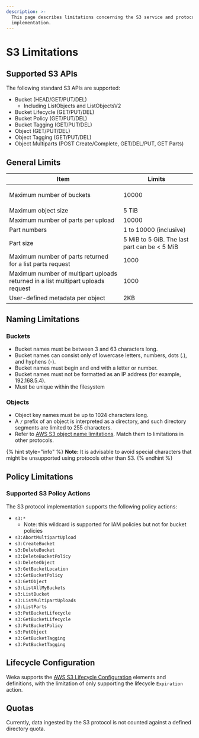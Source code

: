 ```yaml
---
description: >-
  This page describes limitations concerning the S3 service and protocol
  implementation.
---
```


# S3 Limitations

## Supported S3 APIs

The following standard S3 APIs are supported:

* Bucket (HEAD/GET/PUT/DEL)
  * Including ListObjects and ListObjectsV2
* Bucket Lifecycle (GET/PUT/DEL)
* Bucket Policy (GET/PUT/DEL)
* Bucket Tagging (GET/PUT/DEL)
* Object (GET/PUT/DEL)
* Object Tagging (GET/PUT/DEL)
* Object Multiparts (POST Create/Complete, GET/DEL/PUT, GET Parts)

## General Limits

| **Item**                                                                         | **Limits**                                   |
| -------------------------------------------------------------------------------- | -------------------------------------------- |
| <p></p><p>Maximum number of buckets</p>                                          | <p></p><p>10000</p>                          |
| Maximum object size                                                              | 5 TiB                                        |
| Maximum number of parts per upload                                               | 10000                                        |
| Part numbers                                                                     | 1 to 10000 (inclusive)                       |
| Part size                                                                        | 5 MiB to 5 GiB. The last part can be < 5 MiB |
| Maximum number of parts returned for a list parts request                        | 1000                                         |
| Maximum number of multipart uploads returned in a list multipart uploads request | 1000                                         |
| User-defined metadata per object                                                 | 2KB                                          |

## Naming Limitations

### Buckets

* Bucket names must be between 3 and 63 characters long.
* Bucket names can consist only of lowercase letters, numbers, dots (.), and hyphens (-).
* Bucket names must begin and end with a letter or number.
* Bucket names must not be formatted as an IP address (for example, 192.168.5.4).
* Must be unique within the filesystem

### Objects

* Object key names must be up to 1024 characters long.
* A `/` prefix of an object is interpreted as a directory, and such directory segments are limited to 255 characters.
* Refer to [AWS S3 object name limitations](https://docs.aws.amazon.com/AmazonS3/latest/userguide/object-keys.html). Match them to limitations in other protocols.

{% hint style="info" %}
**Note:** It is advisable to avoid special characters that might be unsupported using protocols other than S3.&#x20;
{% endhint %}

## Policy Limitations

### Supported S3 Policy Actions

The S3 protocol implementation supports the following policy actions:

* `s3:*`
  * Note: this wildcard is supported for IAM policies but not for bucket policies
* `s3:AbortMultipartUpload`
* `s3:CreateBucket`
* `s3:DeleteBucket`
* `s3:DeleteBucketPolicy`
* `s3:DeleteObject`
* `s3:GetBucketLocation`
* `s3:GetBucketPolicy`
* `s3:GetObject`
* `s3:ListAllMyBuckets`
* `s3:ListBucket`
* `s3:ListMultipartUploads`
* `s3:ListParts`
* `s3:PutBucketLifecycle`
* `s3:GetBucketLifecycle`
* `s3:PutBucketPolicy`
* `s3:PutObject`
* `s3:GetBucketTagging`
* `s3:PutBucketTagging`

## Lifecycle Configuration

Weka supports the [AWS S3 Lifecycle Configuration](https://docs.aws.amazon.com/AmazonS3/latest/userguide/intro-lifecycle-rules.html) elements and definitions, with the limitation of only supporting the lifecycle `Expiration` action.

## Quotas

Currently, data ingested by the S3 protocol is not counted against a defined directory quota.

